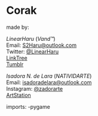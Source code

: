 # Corak
  
made by:  
  
  *LinearHaru* (*Vand™*)  
Email: S2Haru@outlook.com  
Twitter: [@LinearHaru](https://twitter.com/LinearHaru)  
[LinkTree](https://linktr.ee/linearharu)  
[Tumblr](https://linearharu.tumblr.com/)  
  
  *Isadora N. de Lara* (*NATIVIDARTE*)  
Email: isadoradelara@outlook.com  
Instagram: [@zadorarte](https://www.instagram.com/zadorarte/)  
[ArtStation](https://www.artstation.com/natividarte)  


imports:
-pygame
